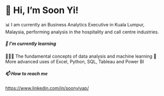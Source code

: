 # 👋 Hi, I’m Soon Yi!

📊 I am currently an Business Analytics Executive in Kuala Lumpur, Malaysia, performing analysis in the hospitality and call centre industries.



##### 🌱 I’m currently learning

🙇🏻‍♀️ The fundamental concepts of data analysis and machine learning
🔧 More advanced uses of Excel, Python, SQL, Tableau and Power BI



##### 📫 How to reach me

https://www.linkedin.com/in/soonyiyap/
